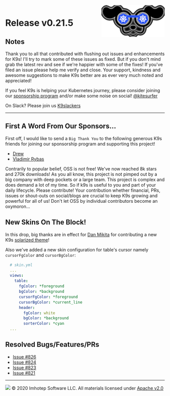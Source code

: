 <img src="https://raw.githubusercontent.com/derailed/k9s/master/assets/k9s_small.png" align="right" width="200" height="auto"/>

# Release v0.21.5

## Notes

Thank you to all that contributed with flushing out issues and enhancements for K9s! I'll try to mark some of these issues as fixed. But if you don't mind grab the latest rev and see if we're happier with some of the fixes! If you've filed an issue please help me verify and close. Your support, kindness and awesome suggestions to make K9s better are as ever very much noted and appreciated!

If you feel K9s is helping your Kubernetes journey, please consider joining our [sponsorship program](https://github.com/sponsors/derailed) and/or make some noise on social! [@kitesurfer](https://twitter.com/kitesurfer)

On Slack? Please join us [K9slackers](https://join.slack.com/t/k9sers/shared_invite/enQtOTA5MDEyNzI5MTU0LWQ1ZGI3MzliYzZhZWEyNzYxYzA3NjE0YTk1YmFmNzViZjIyNzhkZGI0MmJjYzhlNjdlMGJhYzE2ZGU1NjkyNTM)

---

## First A Word From Our Sponsors...

First off, I would like to send a `Big Thank You` to the following generous K9s friends for joining our sponsorship program and supporting this project!

* [Drew](https://github.com/ScubaDrew)
* [Vladimir Rybas](https://github.com/vrybas)

Contrarily to popular belief, OSS is not free! We've now reached 8k stars and 270k downloads! As you all know, this project is not pimped out by a big company with deep pockets or a large team. This project is complex and does demand a lot of my time. So if k9s is useful to you and part of your daily lifecycle. Please contribute! Your contribution whether financial, PRs, issues or shout-outs on social/blogs are crucial to keep K9s growing and powerful for all of us!
Don't let OSS by individual contributors become an oxymoron...

## New Skins On The Block!

In this drop, big thanks are in effect for [Dan Mikita](https://github.com/danmikita) for contributing a new K9s [solarized theme](https://github.com/kswapd/k12s/tree/master/skins)!

Also we've added a new skin configuration for table's cursor namely `cursorFgColor` and `cursorBgColor`:

```yaml
  # skin.yml
  ...
  views:
    table:
      fgColor: *foreground
      bgColor: *background
      cursorFgColor: *foreground
      cursorBgColor: *current_line
      header:
        fgColor: white
        bgColor: *background
        sorterColor: *cyan
  ...
```

## Resolved Bugs/Features/PRs

* [Issue #826](https://github.com/kswapd/k12s/issues/826)
* [Issue #824](https://github.com/kswapd/k12s/issues/824)
* [Issue #823](https://github.com/kswapd/k12s/issues/823)
* [Issue #821](https://github.com/kswapd/k12s/issues/821)

---

<img src="https://raw.githubusercontent.com/derailed/k9s/master/assets/imhotep_logo.png" width="32" height="auto"/> © 2020 Imhotep Software LLC. All materials licensed under [Apache v2.0](http://www.apache.org/licenses/LICENSE-2.0)
